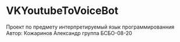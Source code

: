 # VKYoutubeToVoiceBot
Проект по предмету интерпретируемый язык программированния
Автор: Кожаринов Александр группа БСБО-08-20
